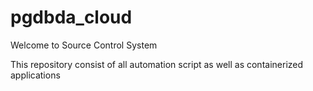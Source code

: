# pgdbda_cloud

Welcome to Source Control System

This repository consist of all automation script as well as containerized applications
